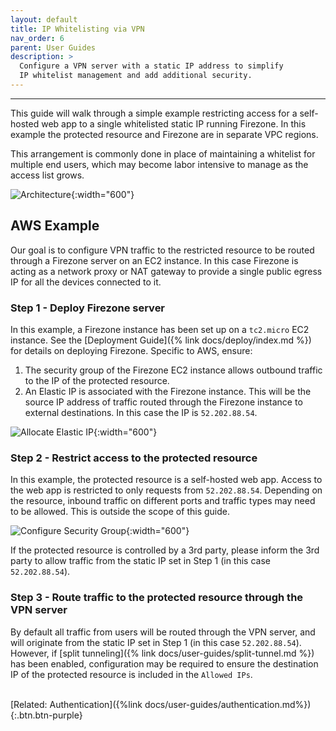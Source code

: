 ```yaml
---
layout: default
title: IP Whitelisting via VPN
nav_order: 6
parent: User Guides
description: >
  Configure a VPN server with a static IP address to simplify
  IP whitelist management and add additional security.
---
```

---

This guide will walk through a simple example restricting access for a
self-hosted web app to a single whitelisted static IP running Firezone.
In this example the protected resource and Firezone are
in separate VPC regions.

This arrangement is commonly done in place of maintaining a whitelist for
multiple end users, which may become labor intensive to manage as the access
list grows.

![Architecture](https://user-images.githubusercontent.com/52545545/154868328-688067dd-deca-4548-ac9d-f6ffe7eacf86.png){:width="600"}

## AWS Example

Our goal is to configure VPN traffic to the restricted resource to be routed
through a Firezone server on an EC2 instance. In this case Firezone is acting as
a network proxy or NAT gateway to provide a single public egress IP for all the
devices connected to it.

### Step 1 - Deploy Firezone server

In this example, a Firezone instance has been set up on a `tc2.micro`
EC2 instance. See the
[Deployment Guide]({% link docs/deploy/index.md %})
for details on deploying Firezone. Specific to AWS, ensure:

1. The security group of the Firezone EC2 instance allows outbound traffic to the
IP of the protected resource.
1. An Elastic IP is associated with the Firezone instance. This will be the
source IP address of traffic routed through the Firezone instance to external destinations.
In this case the IP is `52.202.88.54`.

![Allocate Elastic IP](https://user-images.githubusercontent.com/52545545/154821256-9335703b-a120-4a9d-b9f5-bbca673cef63.png){:width="600"}

### Step 2 - Restrict access to the protected resource

In this example, the protected resource is a self-hosted web app. Access to the
web app is restricted to only requests from `52.202.88.54`.
Depending on the resource, inbound traffic on different ports and traffic types
may need to be allowed. This is outside the scope of this guide.

![Configure Security Group](https://user-images.githubusercontent.com/52545545/154821653-160f91d4-44d1-4b6c-b453-31604be930dc.png){:width="600"}

If the protected resource is controlled by a 3rd party, please inform the 3rd
party to allow traffic from the static IP set in Step 1 (in this case `52.202.88.54`).

### Step 3 - Route traffic to the protected resource through the VPN server

By default all traffic from users will be routed through the VPN server,
and will originate from the static IP set in Step 1 (in this case `52.202.88.54`).
However, if
[split tunneling]({% link docs/user-guides/split-tunnel.md %})
has been enabled, configuration may be required to ensure the destination IP of
the protected resource is included in the `Allowed IPs`.

\
[Related: Authentication]({%link docs/user-guides/authentication.md%}){:.btn.btn-purple}
